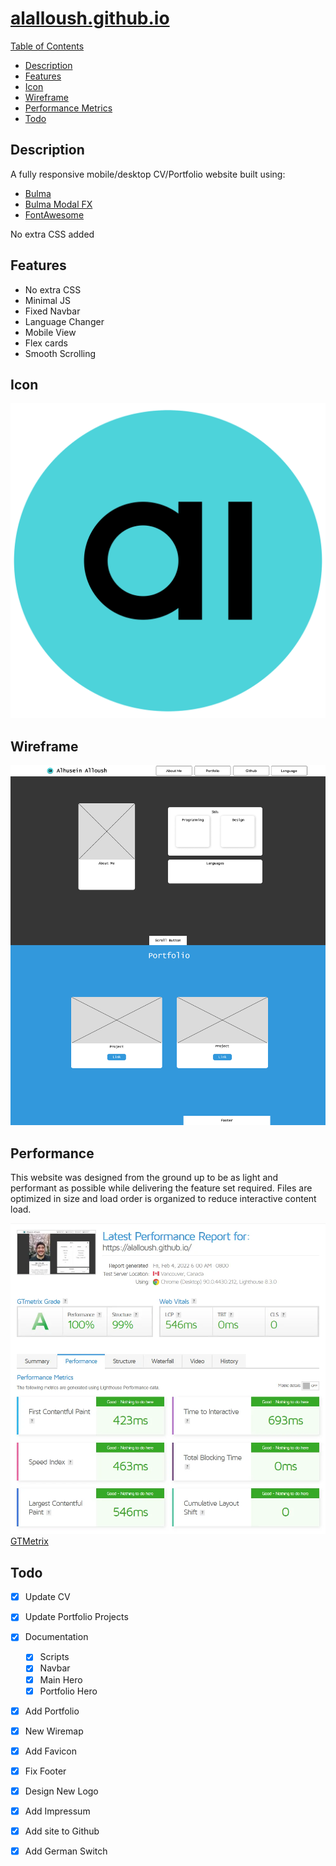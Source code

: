 # [alalloush.github.io](https://alalloush.github.io)
[Table of Contents](#alalloushgithubio)
  * [Description](#description)
  * [Features](#features)
  * [Icon](#icon)
  * [Wireframe](#wireframe)
  * [Performance Metrics](#performance)
  * [Todo](#todo)
  
## Description
A fully responsive mobile/desktop CV/Portfolio website built using:
* [Bulma](https://bulma.io)
* [Bulma Modal FX](https://postare.github.io/bulma-modal-fx/)
* [FontAwesome](https://fontawesome.com)


No extra CSS added 

## Features
* No extra CSS
* Minimal JS
* Fixed Navbar
* Language Changer
* Mobile View
* Flex cards
* Smooth Scrolling

## Icon
![Icon](https://github.com/alalloush/alalloush.github.io/blob/master/img/Logo.svg?raw=true)


## Wireframe
![Wireframe](https://github.com/alalloush/alalloush.github.io/blob/master/doc/Wireframe.webp?raw=true)

## Performance
This website was designed from the ground up to be as light and performant as possible while delivering the feature set required.
Files are optimized in size and load order is organized to reduce interactive content load.

![performance](https://github.com/alalloush/alalloush.github.io/blob/master/doc/metrics.webp?raw=true)
[GTMetrix](https://gtmetrix.com/reports/alalloush.github.io/Giqjs13i/)


## Todo


* [X] Update CV
* [x] Update Portfolio Projects
* [x] Documentation
	* [x] Scripts
	* [x] Navbar
	* [x] Main Hero
	* [x] Portfolio Hero
* [x] Add Portfolio
* [x] New Wiremap
* [x] Add Favicon
* [x] Fix Footer
* [x] Design New Logo
* [x] Add Impressum
* [x] Add site to Github
* [x] Add German Switch

